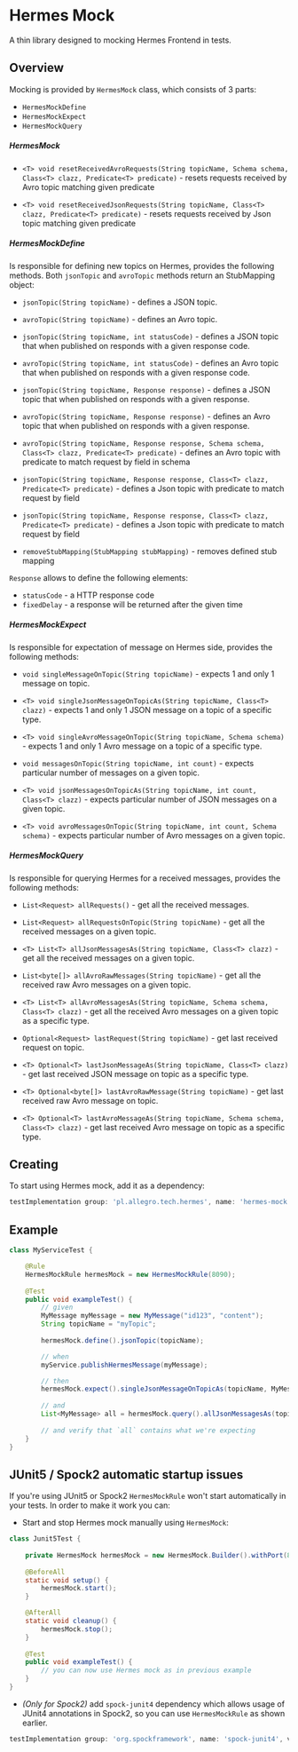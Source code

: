 # Hermes Mock

A thin library designed to mocking Hermes Frontend in tests.

## Overview

Mocking is provided by `HermesMock` class, which consists of 3 parts:
- `HermesMockDefine` 
- `HermesMockExpect`
- `HermesMockQuery`

##### HermesMock

- `<T> void resetReceivedAvroRequests(String topicName, Schema schema, Class<T> clazz, Predicate<T> predicate)` - resets requests received by Avro topic matching given predicate

- `<T> void resetReceivedJsonRequests(String topicName, Class<T> clazz, Predicate<T> predicate)` - resets requests received by Json topic matching given predicate


##### HermesMockDefine

Is responsible for defining new topics on Hermes, provides the following methods.
Both `jsonTopic` and `avroTopic` methods return an StubMapping object: 

- `jsonTopic(String topicName)` - defines a JSON topic.

- `avroTopic(String topicName)` - defines an Avro topic.

- `jsonTopic(String topicName, int statusCode)` - defines a JSON topic that when published on responds
with a given response code.

- `avroTopic(String topicName, int statusCode)` - defines an Avro topic that when published on responds
with a given response code.

- `jsonTopic(String topicName, Response response)` - defines a JSON topic that when published on responds
  with a given response.

- `avroTopic(String topicName, Response response)` - defines an Avro topic that when published on responds
  with a given response.
- `avroTopic(String topicName, Response response, Schema schema, Class<T> clazz, Predicate<T> predicate)` - defines an 
Avro topic with predicate to match request by field in schema
- `jsonTopic(String topicName, Response response, Class<T> clazz, Predicate<T> predicate)` - defines a
 Json topic with predicate to match request by field

- `jsonTopic(String topicName, Response response, Class<T> clazz, Predicate<T> predicate)` - defines a
 Json topic with predicate to match request by field

- `removeStubMapping(StubMapping stubMapping)` - removes defined stub mapping 

`Response` allows to define the following elements:
- `statusCode` - a HTTP response code
- `fixedDelay` - a response will be returned after the given time

##### HermesMockExpect

Is responsible for expectation of message on Hermes side, provides the following methods:
 
- `void singleMessageOnTopic(String topicName)` - expects 1 and only 1 message on topic.

- `<T> void singleJsonMessageOnTopicAs(String topicName, Class<T> clazz)` - expects 1 and only 1 JSON message on a topic
of a specific type.

- `<T> void singleAvroMessageOnTopic(String topicName, Schema schema)` - expects 1 and only 1 Avro message on a topic 
of a specific type.

- `void messagesOnTopic(String topicName, int count)` - expects particular number of messages on a given topic.

- `<T> void jsonMessagesOnTopicAs(String topicName, int count, Class<T> clazz)` - expects particular number of
JSON messages on a given topic.

- `<T> void avroMessagesOnTopic(String topicName, int count, Schema schema)` - expects particular number of
Avro messages on a given topic.

##### HermesMockQuery

Is responsible for querying Hermes for a received messages, provides the following methods: 

- `List<Request> allRequests()` - get all the received messages.

- `List<Request> allRequestsOnTopic(String topicName)` - get all the received messages on a given topic.

- `<T> List<T> allJsonMessagesAs(String topicName, Class<T> clazz)` - get all the received messages on a given topic.

- `List<byte[]> allAvroRawMessages(String topicName)` - get all the received raw Avro messages on a given topic.

- `<T> List<T> allAvroMessagesAs(String topicName, Schema schema, Class<T> clazz)` - get all the received Avro messages
on a given topic as a specific type.

- `Optional<Request> lastRequest(String topicName)` - get last received request on topic.

- `<T> Optional<T> lastJsonMessageAs(String topicName, Class<T> clazz)` - get last received JSON message on topic
as a specific type.

- `<T> Optional<byte[]> lastAvroRawMessage(String topicName)` - get last received raw Avro message on topic.

- `<T> Optional<T> lastAvroMessageAs(String topicName, Schema schema, Class<T> clazz)` - get last received Avro message
 on topic as a specific type.

## Creating

To start using Hermes mock, add it as a dependency:

```groovy
testImplementation group: 'pl.allegro.tech.hermes', name: 'hermes-mock', version: versions.hermes
```

## Example

```java
class MyServiceTest {

    @Rule
    HermesMockRule hermesMock = new HermesMockRule(8090);
    
    @Test
    public void exampleTest() {
        // given
        MyMessage myMessage = new MyMessage("id123", "content");
        String topicName = "myTopic";
        
        hermesMock.define().jsonTopic(topicName);

        // when
        myService.publishHermesMessage(myMessage);

        // then
        hermesMock.expect().singleJsonMessageOnTopicAs(topicName, MyMessage.class);
        
        // and
        List<MyMessage> all = hermesMock.query().allJsonMessagesAs(topicName, MyMessage.class);
        
        // and verify that `all` contains what we're expecting 
    }
}
```

## JUnit5 / Spock2 automatic startup issues

If you're using JUnit5 or Spock2 `HermesMockRule` won't start automatically in your tests. In order to make it work you 
can:

- Start and stop Hermes mock manually using `HermesMock`:
```java
class Junit5Test {
    
    private HermesMock hermesMock = new HermesMock.Builder().withPort(8090).build();
    
    @BeforeAll
    static void setup() {
        hermesMock.start();
    }

    @AfterAll
    static void cleanup() {
        hermesMock.stop();
    }
    
    @Test
    public void exampleTest() {
        // you can now use Hermes mock as in previous example
    }
}
```

- *(Only for Spock2)* add `spock-junit4` dependency which allows usage of JUnit4 annotations in Spock2, so you can use
`HermesMockRule` as shown earlier.

```groovy
testImplementation group: 'org.spockframework', name: 'spock-junit4', version: versions.spock
```
